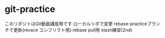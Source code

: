 # git-practice
このリポジトはGit動画講座用です
ローカルリポで変更
rebase-practiceブランチで更新(revace コンフリクト用)
rebase pull用
stash練習(2nd)


